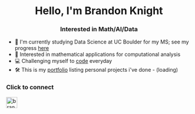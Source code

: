 <h1 align="center">Hello, I'm Brandon Knight</h1>
<h3 align="center">Interested in Math/AI/Data</h3>

- 📕 I'm currently studying Data Science at UC Boulder for my MS; see my progress [here](https://github.com/BKnightHD/MS-Data-Science)
- 🧮 Interested in mathematical applications for computational analysis
- 💻 Challenging myself to [code](https://github.com/BKnightHD/Python-CC) everyday
- 🛠 This is my [portfolio](https://bknighthd.github.io/) listing personal projects i've done - (loading)

### Click to connect
<a href="https://www.linkedin.com/in/brandon-knight-60469422b/" target="blank"><img align="center" src="https://github.com/BKnightHD/hello-world/blob/main/image/link.png" alt="brandon knight" width="30" height ="30" /></a>
</p>
